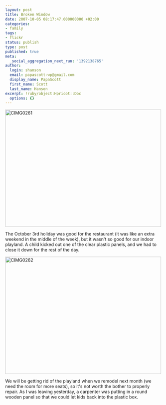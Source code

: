```yaml
---
layout: post
title: Broken Window
date: 2007-10-05 08:17:47.000000000 +02:00
categories:
- family
tags:
- flickr
status: publish
type: post
published: true
meta:
  _social_aggregation_next_run: '1392138765'
author:
  login: shanson
  email: papascott-wp@gmail.com
  display_name: PapaScott
  first_name: Scott
  last_name: Hanson
excerpt: !ruby/object:Hpricot::Doc
  options: {}
---
```

<p><a href="http://www.flickr.com/photos/51035717986@N01/1487475653" title="View 'CIMG0261' on Flickr.com"><img src="http://farm2.static.flickr.com/1222/1487475653_aebc64e911.jpg" alt="CIMG0261" border="0" width="500" height="375" /></a></p>
<p>The October 3rd holiday was good for the restaurant (it was like an extra weekend in the middle of the week), but it wasn't so good for our indoor playland. A child kicked out one of the clear plastic panels, and we had to close it down for the rest of the day.</p>
<p><a href="http://www.flickr.com/photos/51035717986@N01/1488329212" title="View 'CIMG0262' on Flickr.com"><img src="http://farm2.static.flickr.com/1146/1488329212_4bfd845225.jpg" alt="CIMG0262" border="0" width="500" height="375" /></a></p>
<p>We will be getting rid of the playland when we remodel next month (we need the room for more seats), so it's not worth the bother to properly repair. As I was leaving yesterday, a carpenter was putting in a round wooden panel so that we could let kids back into the plastic box.</p>

